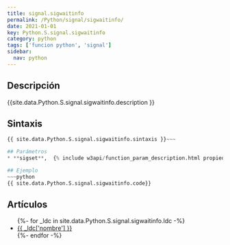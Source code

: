```yaml
---
title: signal.sigwaitinfo
permalink: /Python/signal/sigwaitinfo/
date: 2021-01-01
key: Python.S.signal.sigwaitinfo
category: python
tags: ['funcion python', 'signal']
sidebar: 
  nav: python
---
```


## Descripción
{{site.data.Python.S.signal.sigwaitinfo.description }}

## Sintaxis
~~~python
{{ site.data.Python.S.signal.sigwaitinfo.sintaxis }}~~~

## Parámetros
* **sigset**,  {% include w3api/function_param_description.html propiedad=site.data.Python.S.signal.sigwaitinfo valor="sigset" %}

## Ejemplo
~~~python
{{ site.data.Python.S.signal.sigwaitinfo.code}}
~~~

## Artículos
<ul>
{%- for _ldc in site.data.Python.S.signal.sigwaitinfo.ldc -%}
   <li>
       <a href="{{_ldc['url'] }}">{{ _ldc['nombre'] }}</a>
   </li>
{%- endfor -%}
</ul>

